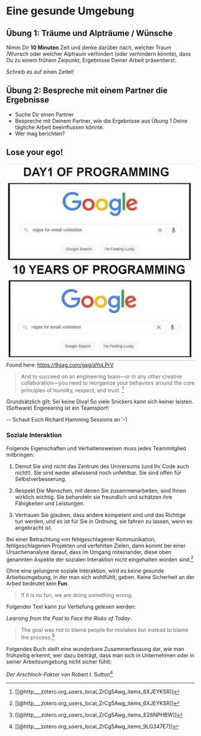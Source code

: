 # Eine gesunde Umgebung

## Übung 1: Träume und Alpträume / Wünsche
Nimm Dir **10 Minuten** Zeit und denke darüber nach, welcher Traum /Wunsch oder welcher Alptraum verhindert (oder verhindern könnte), dass Du zu einem frühem Zeipunkt, Ergebnisse Deiner Arbeit präsentierst.

Schreib es auf einen Zettel!

## Übung 2: Bespreche mit einem Partner die Ergebnisse
- Suche Dir einen Partner
- Bespreche mit Deinem Partner, wie die Ergebnisse aus Übung 1 Deine tägliche Arbeit beeinflussen könnte.
- Wer mag berichten?

## Lose your ego!


![Loose your ego](../../../Assets/Loose-Your-Ego-01.png)
Found here: https://9gag.com/gag/aYoLPrV

> And to succeed on an engineering team—or in any other creative collaboration—you need to reorganize your behaviors around the core principles of humility, respect, and trust. [^1]

Grundsätzlich gilt: Sei keine Diva! So viele Snickers kann sich keiner leisten.
(Software) Engineering ist ein Teamsport!



-- Schaut Euch Richard Hamming Sessions an :-)


### Soziale Interaktion

Folgende Eigenschaften und Verhaltensweisen muss jedes Teammitglied mitbringen:

1.  Demut
Sie sind nicht das Zentrum des Universums (und Ihr Code auch nicht!). Sie sind weder allwissend noch unfehlbar. Sie sind offen für Selbstverbesserung.

2.  Respekt
Die Menschen, mit denen Sie zusammenarbeiten, sind Ihnen wirklich wichtig. Sie behandeln sie freundlich und schätzen ihre Fähigkeiten und Leistungen.

3. Vertrauen
Sie glauben, dass andere kompetent sind und das Richtige tun werden, und es ist für Sie in Ordnung, sie fahren zu lassen, wenn es angebracht ist.


Bei einer Betrachtung von fehlgeschlagener Kommunikation, fehlgeschlagenen Projekten und verfehlten Zielen, dann kommt bei einer Ursachenanalyse darauf, dass im Umgang miteinander, diese oben genannten Aspekte der sozialen Interaktion nicht eingehalten worden sind.[^3]


Ohne eine gelungene soziale Interaktion, wird es keine gesunde Arbeitsumgebung, in der man sich wohlfühlt, geben. 
Keine Sicherheit an der Arbeit bedeutet kein **Fun**. 
> If it is no fun, we are doing something wrong.


Folgender Text kann zur Vertiefung gelesen werden:

*Learning from the Past to Face the Risks of Today*:

> The goal was not to blame people for mistakes but instead to blame the process.[^2]

Folgendes Buch stellt eine wunderbare Zusammenfassung dar, wie man frühzeitig erkennt, wer dazu beiträgt, dass man sich in Unternehmen oder in seiner Arbeitsumgebung nicht sicher fühlt:

*Der Arschloch-Faktor* von Robert I. Sutton[^4]




[^1]: [[@http___zotero.org_users_local_ZrCg5Awg_items_6XJEYKSR]]
[^2]: [[@http___zotero.org_users_local_ZrCg5Awg_items_E26NPHBW]]
[^3]: [[@http___zotero.org_users_local_ZrCg5Awg_items_6XJEYKSR]]
[^4]: [[@http___zotero.org_users_local_ZrCg5Awg_items_9LG347E7]]